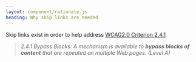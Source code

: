 ```yaml
---
layout: component/rationale.js
heading: Why skip links are needed
---
```


Skip links exist in order to help address [WCAG2.0 Criterion 2.4.1](https://www.w3.org/TR/UNDERSTANDING-WCAG20/navigation-mechanisms-skip.html)

> _2.4.1 Bypass Blocks: A mechanism is available to **bypass blocks of content** that are repeated on multiple Web pages. (Level A)_
